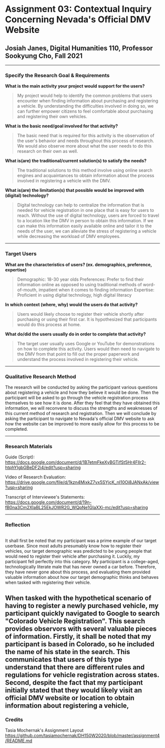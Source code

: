 # Assignment 03: Contextual Inquiry Concerning Nevada's Official DMV Website

## Josiah Janes, Digital Humanities 110, Professor Sookyung Cho, Fall 2021

---

### Specify the Research Goal & Requirements
**What is the main activity your project would support for the users?**
>My project would help to identify the common problems that users encounter when finding information about purchasing and registering a vehicle. By understanding the difficulties involved in doing so, we can further empower citizens to feel comfortable about purchasing and registering their own vehicles.

**What is the basic need/goal involved for that activity?**
>The basic need that is required for this activity is the observation of the user's behavior and needs throughout this process of research. We would also observe more about what the user needs to do this research on their own as well.

**What is(are) the traditional/current solution(s) to satisfy the needs?**
>The traditional solutions to this method involve using online search engines and acquaintances to obtain information about the process involved in registering a vehicle with the DMV.

**What is(are) the limitation(s) that possible would be improved with (digital) technology?**
>Digital technology can help to centralize the information that is needed for vehicle registration in one place that is easy for users to reach. Without the use of digital technology, users are forced to travel to a location like the DMV in person to obtain this information. If we can make this information easily available online and tailor it to the needs of the user, we can alleviate the stress of registering a vehicle while decreasing the workload of DMV employees.

---

### Target Users

**What are the characteristics of users? (ex. demographics, preference, expertise)**
>Demographic: 18-30 year olds
>Preferences: Prefer to find their information online as opposed to using traditional methods of word-of-mouth, impatient when it comes to finding information
>Expertise: Proficient in using digital technology, high digital literacy

**In which context (where, why) would the users do that activity?**
>Users would likely choose to register their vehicle shortly after purchasing or using their first car. It is hypothesized that participants would do this process at home.

**What do/did the users usually do in order to complete that activity?**
>The target user usually uses Google or YouTube for demonstrations on how to complete this activity. Users would then need to navigate to the DMV from that point to fill out the proper paperwork and understand the process involved in registering their vehicle.

---

### Qualitative Research Method
The research will be conducted by asking the participant various questions about registering a vehicle and how they believe it would be done. Then the participant will be asked to go through the vehicle registration process themselves to see how it is done. After they feel that they have obtained this information, we will reconvene to discuss the strengths and weaknesses of this current method of research and registration. Then we will conclude by asking the participant to navigate to Nevada's official DMV website to ask how the website can be improved to more easily allow for this process to be completed.

---

### Research Materials

Guide (Script): https://docs.google.com/document/d/1B7etmFkeXyBGTifSt5Hr4Fllr2-htphYIgbGBeDF2i4/edit?usp=sharing

Video of Research Evaluation: https://drive.google.com/file/d/1kzn4MixkZ7vx5SYjcK_nI10Oi8JANxAk/view?usp=sharing

Transcript of Interviewee's Statements: https://docs.google.com/document/d/19n-fB0na3Cm2XIaBL25EkJOWR2G_WQpNe1GIaXXi-mc/edit?usp=sharing

---

### Reflection
<br>
It shall first be noted that my participant was a prime example of our target userbase. Since most adults presumably know how to register their vehicles, our target demographic was predicted to be young people that would need to register their vehicle after purchasing it. Luckily, my participant fell perfectly into this category. My participant is a college-aged, technologically literate male that has never owned a car before. Therefore, they have never gone about this process, and evaluating them provided valuable information about how our target demographic thinks and behaves when tasked with registering their vehicle.

When tasked with the hypothetical scenario of having to register a newly purchased vehicle, my participant quickly navigated to Google to search "Colorado Vehicle Registration". This search provides observors with several valuable pieces of information. Firstly, it shall be noted that my participant is based in Colorado, so he included the name of his state in the search. This communicates that users of this type understand that there are different rules and regulations for vehicle registration across states. Second, despite the fact that my participant initially stated that they would likely visit an official DMV website or location to obtain information about registering a vehicle,
---

### Credits
Tasia Mochernak's Assignment Layout
https://github.com/tasiamochernak/DH150W2020/blob/master/assignment4/README.md
